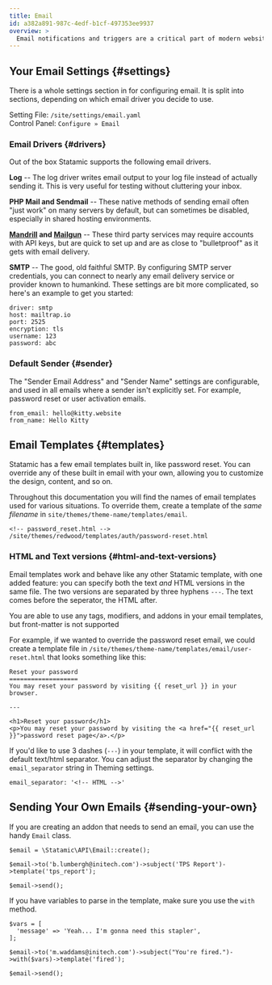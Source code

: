 ```yaml
---
title: Email
id: a382a891-987c-4edf-b1cf-497353ee9937
overview: >
  Email notifications and triggers are a critical part of modern websites. Statamic has a number of options for configuring, testing, and delivering email.
---
```

## Your Email Settings {#settings}

There is a whole settings section in for configuring email. It is split into sections, depending on which email driver you decide to use.

Setting File: `/site/settings/email.yaml`  
Control Panel: `Configure » Email`

### Email Drivers {#drivers}

Out of the box Statamic supports the following email drivers.

**Log** -- The log driver writes email output to your log file instead of actually sending it. This is very useful for testing without cluttering your inbox.

**PHP Mail and Sendmail** -- These native methods of sending email often "just work" on many servers by default, but can sometimes be disabled, especially in shared hosting environments.

**[Mandrill](https://mandrillapp.com) and [Mailgun](https://www.mailgun.com/)** -- These third party services may require accounts with API keys, but are quick to set up and are as close to "bulletproof" as it gets with email delivery.

**SMTP** -- The good, old faithful SMTP. By configuring SMTP server credentials, you can connect to nearly any email delivery service or provider known to humankind. These settings are bit more complicated, so here's an example to get you started:

```
driver: smtp
host: mailtrap.io
port: 2525
encryption: tls
username: 123
password: abc
```

### Default Sender {#sender}

The "Sender Email Address" and "Sender Name" settings are configurable, and used in all emails where a sender isn't explicitly set. For example, password reset or user activation emails.

```
from_email: hello@kitty.website
from_name: Hello Kitty
```

## Email Templates {#templates}

Statamic has a few email templates built in, like password reset. You can override any of these built in email with your own, allowing you to
customize the design, content, and so on.

Throughout this documentation you will find the names of email templates used for various situations. To override them, create a template of the _same filename_ in `site/themes/theme-name/templates/email`.

```
<!-- password_reset.html -->
/site/themes/redwood/templates/auth/password-reset.html
```

### HTML and Text versions {#html-and-text-versions}

Email templates work and behave like any other Statamic template, with one added feature: you can specify both the text _and_ HTML versions in the same file. The two versions are separated by three hyphens `---`. The text comes before the seperator, the HTML after.

You are able to use any tags, modifiers, and addons in your email templates, but front-matter is not supported

For example, if we wanted to override the password reset email, we could create a template file in `/site/themes/theme-name/templates/email/user-reset.html` that looks something like this:

```
Reset your password
===================
You may reset your password by visiting {{ reset_url }} in your browser.

---

<h1>Reset your password</h1>
<p>You may reset your password by visiting the <a href="{{ reset_url }}">password reset page</a>.</p>
```

If you'd like to use 3 dashes (`---`) in your template, it will conflict with the default text/html separator. You can adjust the separator by changing the `email_separator` string in Theming settings.

``` .language-yaml
email_separator: '<!-- HTML -->'
```


## Sending Your Own Emails {#sending-your-own}

If you are creating an addon that needs to send an email, you can use the handy `Email` class.

``` .language-php
$email = \Statamic\API\Email::create();

$email->to('b.lumbergh@initech.com')->subject('TPS Report')->template('tps_report');

$email->send();
```

If you have variables to parse in the template, make sure you use the `with` method.

```.language-php
$vars = [
  'message' => 'Yeah... I'm gonna need this stapler',
];

$email->to('m.waddams@initech.com')->subject("You're fired.")->with($vars)->template('fired');

$email->send();
```
